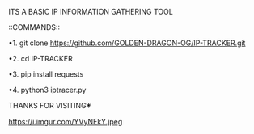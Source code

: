 ITS A BASIC IP INFORMATION GATHERING TOOL

::COMMANDS::

•1. git clone https://github.com/GOLDEN-DRAGON-OG/IP-TRACKER.git

•2. cd IP-TRACKER

•3. pip install requests

•4. python3 iptracer.py

THANKS FOR VISITING💗


https://i.imgur.com/YVyNEkY.jpeg
